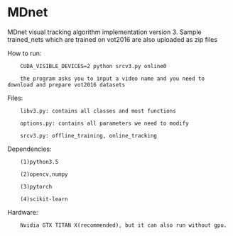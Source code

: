 # MDnet
MDnet visual tracking algorithm implementation version 3. Sample trained_nets which are trained on vot2016  are also uploaded as zip files


How to run:

		CUDA_VISIBLE_DEVICES=2 python srcv3.py online0
		
		the program asks you to input a video name and you need to download and prepare vot2016 datasets

Files:

		libv3.py: contains all classes and most functions
  
		options.py: contains all parameters we need to modify
  
		srcv3.py: offline_training, online_tracking


Dependencies:

		(1)python3.5
  
		(2)opencv,numpy
  
		(3)pytorch
  
		(4)scikit-learn
 

Hardware:

		Nvidia GTX TITAN X(recommended), but it can also run without gpu.
  

 
